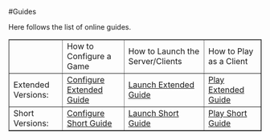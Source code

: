 #Guides

<p></p>

Here follows the list of online guides. 

<table width="100%" border="1">

<tr>
<td>
</td> 
<td>
How to Configure a Game
</td> 
<td> 
How to Launch the Server/Clients
</td>
<td> 
How to Play as a Client
</td>
</tr>

<tr>
<td>
Extended Versions:  
</td> 
<td>
<a href="configureextguide">Configure Extended Guide</a> 
</td> 
<td> 
<a href="launchextguide">Launch Extended Guide</a> 
</td>
<td> 
<a href="playextguide">Play Extended Guide</a> 
</td>
</tr>

<tr>
<td>
Short Versions:  
</td> 
<td>
<a href="configureshtguide">Configure Short Guide</a> 
</td> 
<td> 
<a href="launchshtguide">Launch Short Guide</a> 
</td>
<td> 
<a href="playshtguide">Play Short Guide</a> 
</td>
</tr>
</table>

